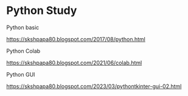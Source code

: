 # Python Study

Python basic

https://skshpapa80.blogspot.com/2017/08/python.html

Python Colab

https://skshpapa80.blogspot.com/2021/06/colab.html

Python GUI



https://skshpapa80.blogspot.com/2023/03/pythontkinter-gui-02.html
